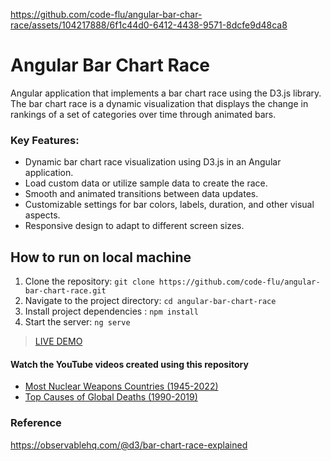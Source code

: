 https://github.com/code-flu/angular-bar-char-race/assets/104217888/6f1c44d0-6412-4438-9571-8dcfe9d48ca8

# Angular Bar Chart Race
Angular application that implements a bar chart race using the D3.js library. The bar chart race is a dynamic visualization that displays the change in rankings of a set of categories over time through animated bars.

### Key Features:

- Dynamic bar chart race visualization using D3.js in an Angular application.
- Load custom data or utilize sample data to create the race.
- Smooth and animated transitions between data updates.
- Customizable settings for bar colors, labels, duration, and other visual aspects.
- Responsive design to adapt to different screen sizes.

## How to run on local machine
1. Clone the repository: `git clone https://github.com/code-flu/angular-bar-chart-race.git`
2. Navigate to the project directory: `cd angular-bar-chart-race`
3. Install project dependencies : `npm install`
4. Start the server: `ng serve`

> [LIVE DEMO](https://stackblitz.com/edit/angular-bar-chart-race?file=src%2Fmain.ts)

#### Watch the YouTube videos created using this repository
- [Most Nuclear Weapons Countries (1945-2022)
](https://youtu.be/-udMpfZG_QU)
- [Top Causes of Global Deaths (1990-2019)](https://youtu.be/IFSfC_jDk9k)

### Reference
https://observablehq.com/@d3/bar-chart-race-explained
